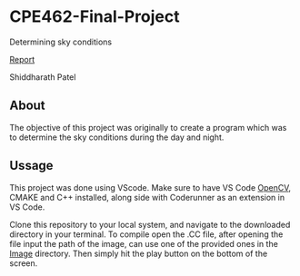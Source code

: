 # CPE462-Final-Project
Determining sky conditions

[Report](./Report/Report.pdf)

Shiddharath Patel
## About
The objective of this project was originally to create a program which was to determine the sky conditions during the day and night.

## Ussage
This project was done using VScode. Make sure to have VS Code [OpenCV](https://opencv.org/), CMAKE  and C++ installed, along side with Coderunner as an extension in VS Code.

Clone this repository to your local system, and navigate to the downloaded directory in your terminal. To compile open the .CC file, after opening the file input the path of the image, can use one of the provided ones in the [Image](./Image) directory. Then simply hit the play button on the bottom of the screen.
